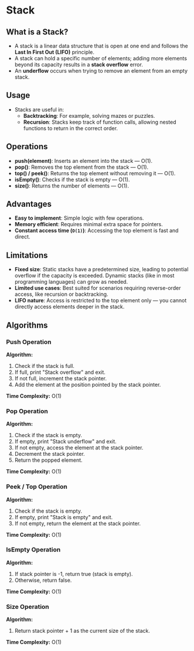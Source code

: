 # Stack

## What is a Stack?

- A stack is a linear data structure that is open at one end and follows the **Last In First Out (LIFO)** principle.
- A stack can hold a specific number of elements; adding more elements beyond its capacity results in a **stack overflow** error.
- An **underflow** occurs when trying to remove an element from an empty stack.

## Usage

- Stacks are useful in:
  - **Backtracking**: For example, solving mazes or puzzles.
  - **Recursion**: Stacks keep track of function calls, allowing nested functions to return in the correct order.

## Operations

- **push(element)**: Inserts an element into the stack — O(1).
- **pop()**: Removes the top element from the stack — O(1).
- **top() / peek()**: Returns the top element without removing it — O(1).
- **isEmpty()**: Checks if the stack is empty — O(1).
- **size()**: Returns the number of elements — O(1).

## Advantages

- **Easy to implement**: Simple logic with few operations.
- **Memory efficient**: Requires minimal extra space for pointers.
- **Constant access time (`O(1)`)**: Accessing the top element is fast and direct.

## Limitations

- **Fixed size**: Static stacks have a predetermined size, leading to potential overflow if the capacity is exceeded. Dynamic stacks (like in most programming languages) can grow as needed.
- **Limited use cases**: Best suited for scenarios requiring reverse-order access, like recursion or backtracking.
- **LIFO nature**: Access is restricted to the top element only — you cannot directly access elements deeper in the stack.

## Algorithms

### **Push Operation**

**Algorithm:**

1. Check if the stack is full.
2. If full, print "Stack overflow" and exit.
3. If not full, increment the stack pointer.
4. Add the element at the position pointed by the stack pointer.

**Time Complexity:** O(1)

### **Pop Operation**

**Algorithm:**

1. Check if the stack is empty.
2. If empty, print "Stack underflow" and exit.
3. If not empty, access the element at the stack pointer.
4. Decrement the stack pointer.
5. Return the popped element.

**Time Complexity:** O(1)

### **Peek / Top Operation**

**Algorithm:**

1. Check if the stack is empty.
2. If empty, print "Stack is empty" and exit.
3. If not empty, return the element at the stack pointer.

**Time Complexity:** O(1)

### **IsEmpty Operation**

**Algorithm:**

1. If stack pointer is -1, return true (stack is empty).
2. Otherwise, return false.

**Time Complexity:** O(1)

### **Size Operation**

**Algorithm:**

1. Return stack pointer + 1 as the current size of the stack.

**Time Complexity:** O(1)
